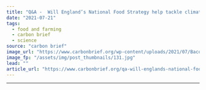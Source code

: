 ```yaml
---
title: "Q&A -  Will England’s National Food Strategy help tackle climate change?"
date: "2021-07-21"
tags: 
  - food and farming
  - carbon brief
  - science
source: "carbon brief"
image_url: "https://www.carbonbrief.org/wp-content/uploads/2021/07/Bacon-and-pork-on-shelves-in-a-UK-supermarket_BFWMWE-583x372.jpg"
image_fp: "/assets/img/post_thumbnails/131.jpg"
lead: ""
article_url: "https://www.carbonbrief.org/qa-will-englands-national-food-strategy-help-tackle-climate-change"
---
```


---
